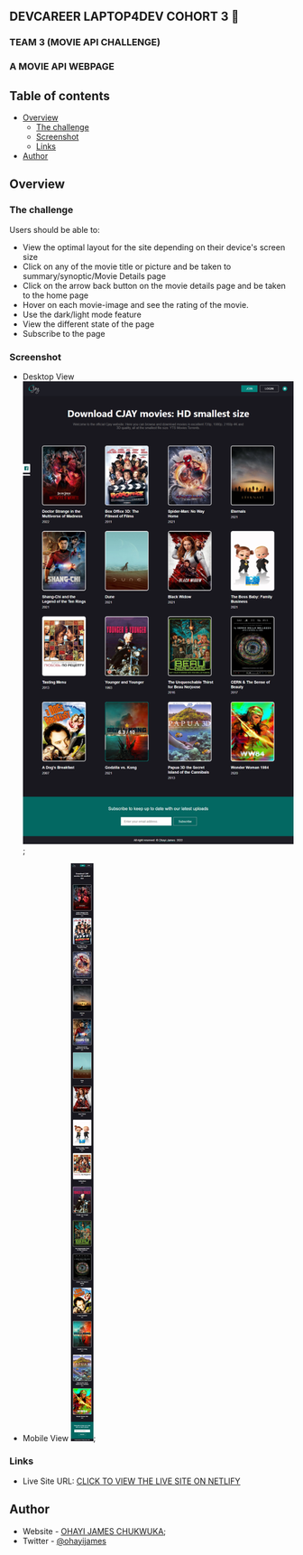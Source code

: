 ## DEVCAREER LAPTOP4DEV COHORT 3 👋
### TEAM 3 (MOVIE API CHALLENGE)

### A MOVIE API WEBPAGE

## Table of contents

- [Overview](#overview)
  - [The challenge](#the-challenge)
  - [Screenshot](#screenshot)
  - [Links](#links)
- [Author](#author)


## Overview

### The challenge

Users should be able to:

- View the optimal layout for the site depending on their device's screen size
- Click on any of the movie title or picture and be taken to summary/synoptic/Movie Details page
- Click on the arrow back button on the movie details page and be taken to the home page
- Hover on each movie-image and see the rating of the movie.
- Use the dark/light mode feature
- View the different state of the page
- Subscribe to the page

### Screenshot
- Desktop View
![Desktop version](./images/De.png);

- Mobile View
![Mobile version](./images/mobile-design.png);



### Links
- Live Site URL: [CLICK TO VIEW THE LIVE SITE ON NETLIFY](https://cjay-movies.netlify.app/)


## Author

- Website - [OHAYI JAMES CHUKWUKA](https://calculus001.netlify.app);
- Twitter - [@ohayijames](https://www.twitter.com/ohayijames)
